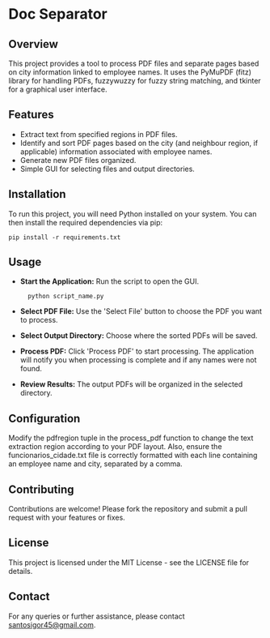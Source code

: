 # Doc Separator
## Overview
This project provides a tool to process PDF files and separate pages based on city information linked to employee names. It uses the PyMuPDF (fitz) library for handling PDFs, fuzzywuzzy for fuzzy string matching, and tkinter for a graphical user interface.

## Features
- Extract text from specified regions in PDF files.
- Identify and sort PDF pages based on the city (and neighbour region, if applicable) information associated with employee names.
- Generate new PDF files organized.
- Simple GUI for selecting files and output directories.

## Installation
To run this project, you will need Python installed on your system. You can then install the required dependencies via pip:

    pip install -r requirements.txt

## Usage
- **Start the Application:** Run the script to open the GUI.

        python script_name.py

- **Select PDF File:** Use the 'Select File' button to choose the PDF you want to process.

- **Select Output Directory:** Choose where the sorted PDFs will be saved.

- **Process PDF:** Click 'Process PDF' to start processing. The application will notify you when processing is complete and if any names were not found.

- **Review Results:** The output PDFs will be organized in the selected directory.

## Configuration
Modify the pdfregion tuple in the process_pdf function to change the text extraction region according to your PDF layout. Also, ensure the funcionarios_cidade.txt file is correctly formatted with each line containing an employee name and city, separated by a comma.

## Contributing
Contributions are welcome! Please fork the repository and submit a pull request with your features or fixes.

## License
This project is licensed under the MIT License - see the LICENSE file for details.

## Contact

For any queries or further assistance, please contact santosigor45@gmail.com.
